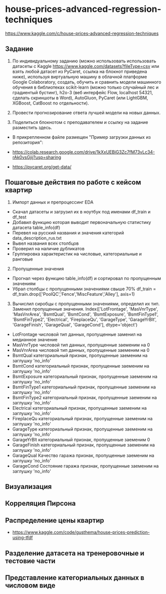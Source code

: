 # house-prices-advanced-regression-techniques

<https://www.kaggle.com/c/house-prices-advanced-regression-techniques>

## Задание

1. По индивидуальному заданию (можно использовать использовать датасеты с Kaggle <https://www.kaggle.com/datasets?fileType=csv> или взять любой датасет из PyCaret, ссылка на блокнот приведена ниже), используя виртуальную машину в облачной платформе Google Colaboratory, создать, обучить и сравнить модели машинного обучения в библиотеках scikit-learn (можно только случайный лес и градиентый бустинг), h2o-3 (веб интерфейс Flow, localhost 54321, сделать скриншоты в Word), AutoGluon, PyCaret (или LightGBM,  XGBoost,  CatBoost по отдельности).

2. Провести прогнозирование ответа лучшей модели на новых данных.

3. Поделиться блокнотом с преподавателем и ссылку на задание разместить здесь.

- В прикрепленном файле размещен "Пример загрузки данных из репозитория":

- <https://colab.research.google.com/drive/1kXxUEBiG3Zc7fM73vLc34-rAk0vsGjij?usp=sharing>

- <https://pycaret.org/get-data/>

## Пошаговые действия по работе с кейсом квартир

1. Импорт данных и препроцессинг EDA

- Скачал датасеты и загрузил их в ноутбук под именами df_train и df_test
- Добавил функцию которая выводит первоначальную статистику датасета table_info(df)
- Перевел на русский названия и значения категорий data_description_rus.txt
- Вывел названия всех столбцов
- Проверил на наличие дубликатов
- Группировка характеристик на числовые, категориальные и ранговые

2. Пропущенные значения

- Прогнал через функцию table_info(df) и сортировал по пропущенным значениям
- Убрал столбцы с пропущенными значениями свыше 70% df_train = df_train.drop(['PoolQC','Fence','MiscFeature','Alley'],  axis=1)
  
3. Вычислил сиробцы с пропущенными значениями, определил их тип. Заменил пропущенные значения.
   Index(['LotFrontage', 'MasVnrType', 'MasVnrArea', 'BsmtQual', 'BsmtCond',
       'BsmtExposure', 'BsmtFinType1', 'BsmtFinType2', 'Electrical',
       'FireplaceQu', 'GarageType', 'GarageYrBlt', 'GarageFinish',
       'GarageQual', 'GarageCond'],
      dtype='object')

- LotFrontage числовой тип данных, пропущенные заменил на медианное значение
- MasVnrType числовой тип данных, пропущенные заеменим на 0
- MasVnrArea числовой тип данных, пропущенные заеменим на 0
- BsmtQual категориальный признак, пропущенные заеменим на заглушку 'no_info'
- BsmtCond категориальный признак, пропущенные заеменим на заглушку 'no_info'
- BsmtExposure категориальный признак, пропущенные заеменим на заглушку 'no_info'
- BsmtFinType1 категориальный признак, пропущенные заеменим на заглушку 'no_info'
- BsmtFinType2 категориальный признак, пропущенные заеменим на заглушку 'no_info'
- Electrical категориальный признак, пропущенные заеменим на заглушку 'no_info'
- FireplaceQu  категориальный признак, пропущенные заеменим на заглушку 'no_info'
- GarageType категориальный признак, пропущенные заеменим на заглушку 'no_info'
- GarageYrBlt категориальный признак, пропущенные заеменим 0
- GarageFinish категориальный признак, пропущенные заеменим на заглушку 'no_info'
- GarageQual Качество гаража признак, пропущенные заеменим на заглушку 'no_info'
- GarageCond Состояние гаража признак, пропущенные заеменим на заглушку 'no_info'

## Визуализация

## Корреляция Пирсона

## Распределение цены квартир

- <https://www.kaggle.com/code/gusthema/house-prices-prediction-using-tfdf>

## Разделение датасета на тренеровочные и тестовие части

## Представление категориальных данных в числовом виде